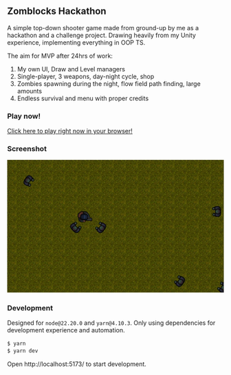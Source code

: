 ## Zomblocks Hackathon

A simple top-down shooter game made from ground-up by me as a hackathon and a challenge project. Drawing heavily from my Unity experience, implementing everything in OOP TS.

The aim for MVP after 24hrs of work:

1. My own UI, Draw and Level managers
2. Single-player, 3 weapons, day-night cycle, shop
3. Zombies spawning during the night, flow field path finding, large amounts
4. Endless survival and menu with proper credits

### Play now!

[Click here to play right now in your browser!](https://deniskabana.github.io/hackathon-zomblox-ts/)

### Screenshot

<div align="center">
  <img src="screenshot.jpg" alt="Screenshot" />
</div>

### Development

Designed for `node@22.20.0` and `yarn@4.10.3`. Only using dependencies for development experience and automation.

```bash
$ yarn
$ yarn dev
```

Open http://localhost:5173/ to start development.
